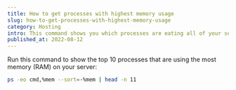 ```yaml
---
title: How to get processes with highest memory usage
slug: how-to-get-processes-with-highest-memory-usage
category: Hosting
intro: This command shows you which processes are eating all of your server memory.
published_at: 2022-08-12
---
```


Run this command to show the top 10 processes that are using the most memory (RAM) on your server:

```bash
ps -eo cmd,%mem --sort=-%mem | head -n 11
```

